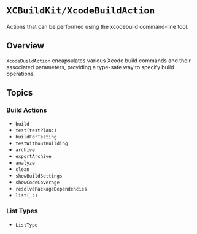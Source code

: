 # ``XCBuildKit/XcodeBuildAction``

Actions that can be performed using the xcodebuild command-line tool.

## Overview

`XcodeBuildAction` encapsulates various Xcode build commands and their associated parameters, providing a type-safe way to specify build operations.

## Topics

### Build Actions

- ``build``
- ``test(testPlan:)``
- ``buildForTesting``
- ``testWithoutBuilding``
- ``archive``
- ``exportArchive``
- ``analyze``
- ``clean``
- ``showBuildSettings``
- ``showCodeCoverage``
- ``resolvePackageDependencies``
- ``list(_:)``

### List Types

- ``ListType`` 